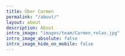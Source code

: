 ```yaml
---
title: Über Carmen
permalink: "/about/"
layout: about
description: About
intro_image: "images/team/Carmen_relax.jpg"
intro_image_absolute: false
intro_image_hide_on_mobile: false
---
```

